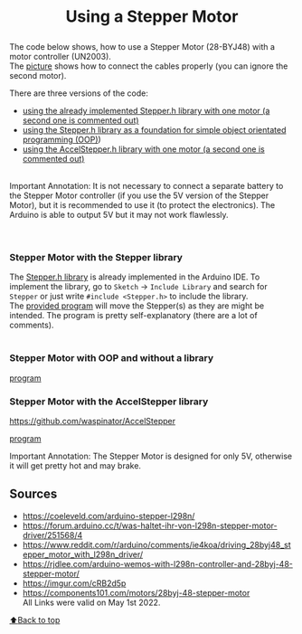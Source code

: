 # <p align="center"><b>Using a Stepper Motor</b></p>
The code below shows, how to use a Stepper Motor (28-BYJ48) with a motor controller (UN2003).  
The [picture](../../circuit.png "Circuit") shows how to connect the cables properly (you can ignore the second motor).  

There are three versions of the code:
* [using the already implemented Stepper.h library with one motor (a second one is commented out)](#Stepper-Motor-with-the-Stepper-library)
* [using the Stepper.h library as a foundation for simple object orientated programming (OOP)](#Stepper-Motor-with-OOP-and-without-a-library))
* [using the AccelStepper.h library with one motor (a second one is commented out)](#Stepper-Motor-with-the-AccelStepper-library)
</br>
Important Annotation: It is not necessary to connect a separate battery to the Stepper Motor controller (if you use the 5V version of the Stepper Motor), but it is recommended to use it (to protect the electronics). The Arduino is able to output 5V but it may not work flawlessly.
</br>  
</br>
</br>

### <p align="left">Stepper Motor with the Stepper library</p>
The [Stepper.h library](https://github.com/arduino-libraries/Stepper) is already implemented in the Arduino IDE. To implement the library, go to ```Sketch``` -> ```Include Library``` and search for ```Stepper``` or just write ```#include <Stepper.h>``` to include the library.  
The [provided program](../../tree/main/simple-stepper-control) will move the Stepper(s) as they are might be intended. The program is pretty self-explanatory (there are a lot of comments).  
</br>

### <p align="left">Stepper Motor with OOP and without a library</p>

[program](../../tree/main/simple-stepper-contorl-oop)
</br>

### <p align="left">Stepper Motor with the AccelStepper library</p>

https://github.com/waspinator/AccelStepper

[program](../../tree/main/stepper-motor)

Important Annotation: The Stepper Motor is designed for only 5V, otherwise it will get pretty hot and may brake. 

## Sources
* https://coeleveld.com/arduino-stepper-l298n/
* https://forum.arduino.cc/t/was-haltet-ihr-von-l298n-stepper-motor-driver/251568/4
* https://www.reddit.com/r/arduino/comments/ie4koa/driving_28byj48_stepper_motor_with_l298n_driver/
* https://rjdlee.com/arduino-wemos-with-l298n-controller-and-28byj-48-stepper-motor/
* https://imgur.com/cRB2d5p
* https://components101.com/motors/28byj-48-stepper-motor  
All Links were valid on May 1st 2022.

[:arrow_up:Back to top](#Using-a-stepper-motor)
